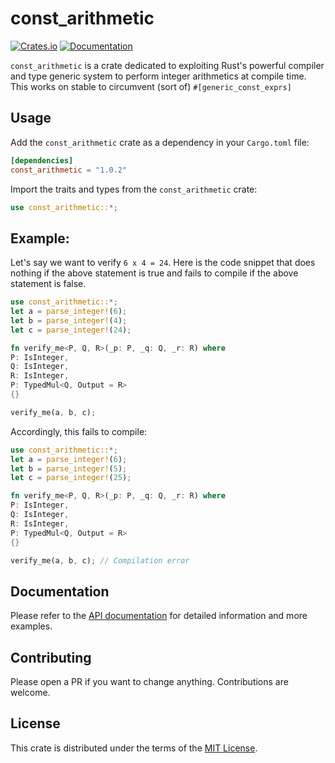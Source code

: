 # const_arithmetic

[![Crates.io](https://img.shields.io/crates/v/const_arithmetic.svg)](https://crates.io/crates/const_arithmetic)
[![Documentation](https://docs.rs/const_arithmetic/badge.svg)](https://docs.rs/const_arithmetic)

`const_arithmetic` is a crate dedicated to exploiting Rust's powerful compiler and type generic system to perform integer arithmetics at compile time. This works on stable to circumvent (sort of) `#[generic_const_exprs]`

## Usage

Add the `const_arithmetic` crate as a dependency in your `Cargo.toml` file:

```toml
[dependencies]
const_arithmetic = "1.0.2"
```

Import the traits and types from the `const_arithmetic` crate:

```rust
use const_arithmetic::*;
```

## Example:

Let's say we want to verify `6 x 4 = 24`. Here is the code snippet that does nothing if the above statement is true and fails to compile if the above statement is false.

```rust
use const_arithmetic::*;
let a = parse_integer!(6);
let b = parse_integer!(4);
let c = parse_integer!(24);

fn verify_me<P, Q, R>(_p: P, _q: Q, _r: R) where
P: IsInteger,
Q: IsInteger,
R: IsInteger,
P: TypedMul<Q, Output = R>
{}

verify_me(a, b, c);
```

Accordingly, this fails to compile:
```rust
use const_arithmetic::*;
let a = parse_integer!(6);
let b = parse_integer!(5);
let c = parse_integer!(25);

fn verify_me<P, Q, R>(_p: P, _q: Q, _r: R) where
P: IsInteger,
Q: IsInteger,
R: IsInteger,
P: TypedMul<Q, Output = R>
{}

verify_me(a, b, c); // Compilation error
```

## Documentation

Please refer to the [API documentation](https://docs.rs/const_arithmetic) for detailed information and more examples.

## Contributing

Please open a PR if you want to change anything. Contributions are welcome.

## License

This crate is distributed under the terms of the [MIT License](LICENSE).
